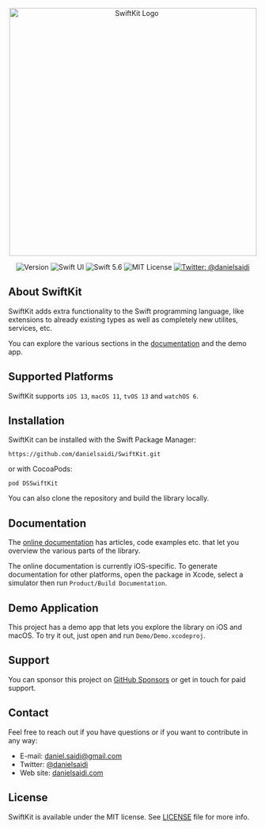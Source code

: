 <p align="center">
    <img src ="Resources/Logo.png" width=500 alt="SwiftKit Logo" title="SwiftKit" />
</p>

<p align="center">
    <img src="https://img.shields.io/github/v/release/danielsaidi/SwiftKit?color=%2300550&sort=semver" alt="Version" />
    <img src="https://img.shields.io/badge/platform-SwiftUI-red.svg" alt="Swift UI" />
    <img src="https://img.shields.io/badge/Swift-5.6-orange.svg" alt="Swift 5.6" />
    <img src="https://img.shields.io/github/license/danielsaidi/SwiftKit" alt="MIT License" />
    <a href="https://twitter.com/danielsaidi">
        <img src="https://img.shields.io/badge/contact-@danielsaidi-blue.svg?style=flat" alt="Twitter: @danielsaidi" />
    </a>
</p>


## About SwiftKit

SwiftKit adds extra functionality to the Swift programming language, like extensions to already existing types as well as completely new utilites, services, etc. 

You can explore the various sections in the [documentation][Documentation] and the demo app.



## Supported Platforms

SwiftKit supports `iOS 13`, `macOS 11`, `tvOS 13` and `watchOS 6`.



## Installation

SwiftKit can be installed with the Swift Package Manager:

```
https://github.com/danielsaidi/SwiftKit.git
```

or with CocoaPods:

```
pod DSSwiftKit
```

You can also clone the repository and build the library locally.



## Documentation

The [online documentation][Documentation] has articles, code examples etc. that let you overview the various parts of the library.

The online documentation is currently iOS-specific. To generate documentation for other platforms, open the package in Xcode, select a simulator then run `Product/Build Documentation`.



## Demo Application

This project has a demo app that lets you explore the library on iOS and macOS. To try it out, just open and run `Demo/Demo.xcodeproj`.



## Support

You can sponsor this project on [GitHub Sponsors][Sponsors] or get in touch for paid support.



## Contact

Feel free to reach out if you have questions or if you want to contribute in any way:

* E-mail: [daniel.saidi@gmail.com][Email]
* Twitter: [@danielsaidi][Twitter]
* Web site: [danielsaidi.com][Website]



## License

SwiftKit is available under the MIT license. See [LICENSE][License] file for more info.


[Email]: mailto:daniel.saidi@gmail.com
[Twitter]: http://www.twitter.com/danielsaidi
[Website]: http://www.danielsaidi.com
[Sponsors]: https://github.com/sponsors/danielsaidi

[Documentation]: https://danielsaidi.github.io/SwiftKit/documentation/swiftkit/
[License]: https://github.com/danielsaidi/SwiftKit/blob/master/LICENSE
